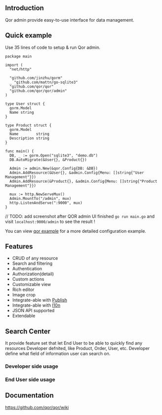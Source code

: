 ## Introduction

Qor admin provide easy-to-use interface for data management.

## Quick example

Use 35 lines of code to setup & run Qor admin.

    package main

    import (
      "net/http"

      "github.com/jinzhu/gorm"
      _ "github.com/mattn/go-sqlite3"
      "github.com/qor/qor"
      "github.com/qor/qor/admin"
    )

    type User struct {
      gorm.Model
      Name string
    }

    type Product struct {
      gorm.Model
      Name        string
      Description string
    }

    func main() {
      DB, _ := gorm.Open("sqlite3", "demo.db")
      DB.AutoMigrate(&User{}, &Product{})

      Admin := admin.New(&qor.Config{DB: &DB})
      Admin.AddResource(&User{}, &admin.Config{Menu: []string{"User Management"}})
      Admin.AddResource(&Product{}, &admin.Config{Menu: []string{"Product Management"}})

      mux := http.NewServeMux()
      Admin.MountTo("/admin", mux)
      http.ListenAndServe(":9000", mux)
    }

// TODO: add screenshot after QOR admin UI finished
`go run main.go` and visit `localhost:9000/admin` to see the result !

You can view [qor example](https://github.com/qor/qor/tree/master/example) for a more detailed configuration example.

## Features

- CRUD of any resource
- Search and filtering
- Authentication
- Authorization(detail)
- Custom actions
- Customizable view
- Rich editor
- Image crop
- Integrate-able with [Publish](https://github.com/qor/qor/tree/master/publish)
- Integrate-able with [l10n](https://github.com/qor/qor/tree/master/l10n)
- JSON API supported
- Extendable

## Search Center

It provide feature set that let End User to be able to quickly find any resources Developer defnited, like Product, Order, User, etc. Developer define what field of information user can search on.

### Developer side usage

### End User side usage


## Documentation

https://github.com/qor/qor/wiki
